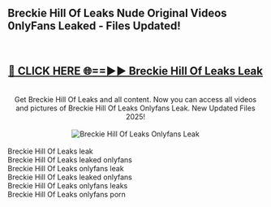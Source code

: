 <h2>Breckie Hill Of Leaks Nude Original Videos 0nlyFans Leaked - Files Updated! </h2>
<br>
<div align="center">
<h2><a href="https://213.232.235.80/live/video.php?q=breckie-hill-of-leaks" rel="nofollow">🔴 CLICK HERE 🌐==►► Breckie Hill Of Leaks Leak</a></h2>
<br>
Get Breckie Hill Of Leaks and all content. Now you can access all videos and pictures of Breckie Hill Of Leaks Onlyfans Leak. New Updated Files 2025!
<br>
<br>
<a href="https://213.232.235.80/live/video.php?q=breckie-hill-of-leaks" rel="nofollow" data-target="animated-image.originalLink"><img src="https://i.imgur.com/1EjSzPs.png" alt="Breckie Hill Of Leaks Onlyfans Leak" style="max-width: 100%; display: inline-block;" data-target="animated-image.originalImage"></a>
</div>
<br>
Breckie Hill Of Leaks leak<br>
Breckie Hill Of Leaks leaked onlyfans<br>
Breckie Hill Of Leaks onlyfans leak<br>
Breckie Hill Of Leaks leaked onlyfans<br>
Breckie Hill Of Leaks onlyfans leaks<br>
Breckie Hill Of Leaks onlyfans porn
